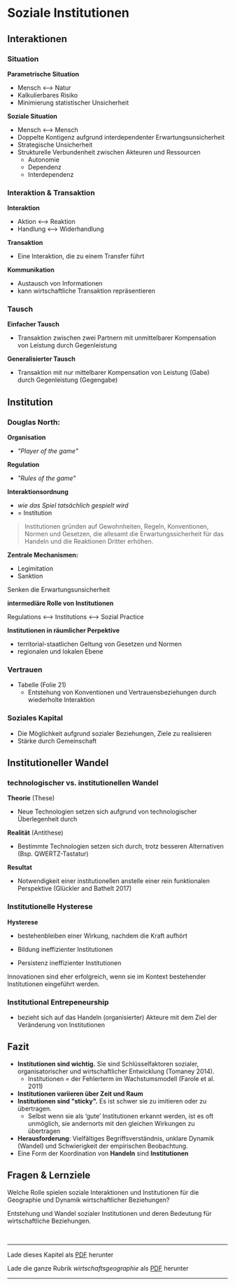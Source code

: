 # Soziale Institutionen


## Interaktionen

### Situation

**Parametrische Situation**

- Mensch <--> Natur
- Kalkulierbares Risiko
- Minimierung statistischer Unsicherheit

**Soziale Situation**

- Mensch <--> Mensch
- Doppelte Kontigenz aufgrund interdependenter Erwartungsunsicherheit
- Strategische Unsicherheit
- Strukturelle Verbundenheit zwischen Akteuren und Ressourcen
  - Autonomie
  - Dependenz
  - Interdependenz

### Interaktion & Transaktion

**Interaktion**

- Aktion <--> Reaktion
- Handlung <--> Widerhandlung

**Transaktion**

- Eine Interaktion, die zu einem Transfer führt

**Kommunikation**

- Austausch von Informationen
- kann wirtschaftliche Transaktion repräsentieren

### Tausch

**Einfacher Tausch**

- Transaktion zwischen zwei Partnern mit unmittelbarer Kompensation von Leistung durch Gegenleistung

**Generalisierter Tausch**

- Transaktion mit nur mittelbarer Kompensation von Leistung (Gabe) durch Gegenleistung (Gegengabe)

## Institution

### Douglas North:

**Organisation**
- *"Player of the game"*

**Regulation**

- *"Rules of the game"*

**Interaktionsordnung**

- *wie das Spiel tatsächlich gespielt wird*
- = Institution

> Institutionen gründen auf Gewohnheiten, Regeln, Konventionen, Normen und Gesetzen, die allesamt die Erwartungssicherheit für das Handeln und die Reaktionen Dritter erhöhen.

**Zentrale Mechanismen:**

- Legimitation
- Sanktion

Senken die Erwartungsunsicherheit

**intermediäre Rolle von Institutionen**

Regulations <--> Institutions <--> Sozial Practice

**Institutionen in räumlicher Perpektive**

- territorial-staatlichen Geltung von Gesetzen und Normen
- regionalen und lokalen Ebene

### Vertrauen

- Tabelle (Folie 21)
  - Entstehung von Konventionen und Vertrauensbeziehungen durch wiederholte Interaktion

### Soziales Kapital

- Die Möglichkeit aufgrund sozialer Beziehungen, Ziele zu realisieren
- Stärke durch Gemeinschaft

## Institutioneller Wandel

### technologischer vs. institutionellen Wandel

**Theorie** (These)
- Neue Technologien setzen sich aufgrund von technologischer Überlegenheit durch

**Realität** (Antithese)
- Bestimmte Technologien setzen sich durch, trotz besseren Alternativen (Bsp. QWERTZ-Tastatur)

**Resultat**
- Notwendigkeit einer institutionellen anstelle einer rein funktionalen Perspektive (Glückler
  and Bathelt 2017)

### Institutionelle Hysterese

**Hysterese**

- bestehenbleiben einer Wirkung, nachdem die Kraft aufhört



- Bildung ineffizienter Institutionen
- Persistenz ineffizienter Institutionen

Innovationen sind eher erfolgreich, wenn sie im Kontext bestehender Institutionen eingeführt werden.

### Institutional Entrepeneurship

- bezieht sich auf das Handeln (organisierter) Akteure mit dem Ziel der Veränderung von Institutionen

## Fazit

- **Institutionen sind wichtig.** Sie sind Schlüsselfaktoren sozialer, organisatorischer und wirtschaftlicher Entwicklung (Tomaney 2014).
  - Institutionen = der Fehlerterm im Wachstumsmodell (Farole et al. 2011)
- **Institutionen variieren über Zeit und Raum**
- **Institutionen sind "sticky".** Es ist schwer sie zu imitieren oder zu übertragen.
  - Selbst wenn sie als ‘gute’ Institutionen erkannt werden, ist es oft unmöglich, sie andernorts mit den gleichen Wirkungen zu übertragen
- **Herausforderung**: Vielfältiges Begriffsverständnis, unklare Dynamik (Wandel)
  und Schwierigkeit der empirischen Beobachtung.
- Eine Form der Koordination von **Handeln** sind **Institutionen**

## Fragen & Lernziele

Welche Rolle spielen soziale Interaktionen und Institutionen für die Geographie und Dynamik wirtschaftlicher Beziehungen?

Entstehung und Wandel sozialer Institutionen und deren Bedeutung für
wirtschaftliche Beziehungen.

<br/>

------

Lade dieses Kapitel als [PDF](http://kollektive-geographie-heidelberg.de/wirtschaftsgeographie/05-soziale-institutionen.pdf) herunter

Lade die ganze Rubrik *wirtschaftsgeographie* als [PDF](http://kollektive-geographie-heidelberg.de/wirtschaftsgeographie/wirtschaftsgeographie.pdf) herunter

------
